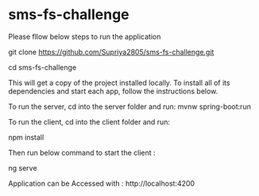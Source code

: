 # sms-fs-challenge
Please fllow below steps to run the application

git clone https://github.com/Supriya2805/sms-fs-challenge.git

cd sms-fs-challenge

This will get a copy of the project installed locally. To install all of its dependencies and start each app, follow the instructions below.

To run the server, cd into the server folder and run:
mvnw spring-boot:run

To run the client, cd into the client folder and run:

npm install

Then run below command to start the client :

ng serve 

Application can be Accessed with :  http://localhost:4200 